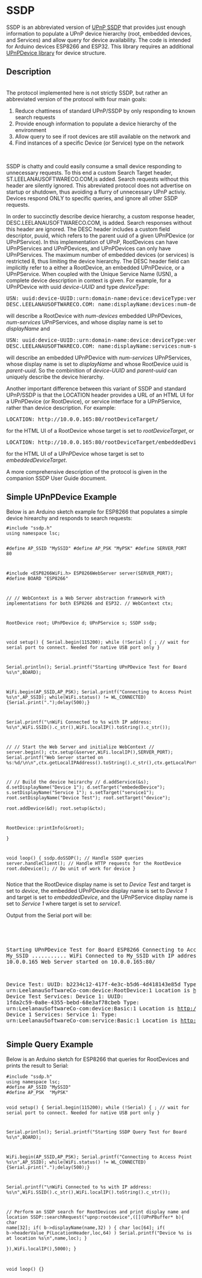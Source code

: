 # SSDP
SSDP is an abbreviated version of [UPnP SSDP](http://upnp.org/specs/arch/UPnP-arch-DeviceArchitecture-v1.1.pdf) that provides just enough information to populate a UPnP device hierarchy (root, embedded devices, and Services) and allow query for device availability. The code is intended for Arduino devices ESP8266 and ESP32. This library requires an additional [UPnPDevice library](https://github.com/dltoth/UPnPDevice/) for device structure. 
<h2>Description</h2>
<br>The protocol implemented here is not strictly SSDP, but rather an abbreviated version of the protocol with four main goals: 
<ol>
  <li> Reduce chattiness of standard UPnP/SSDP by only responding to known search requests</li> 
  <li>Provide enough information to populate a device hierarchy of the environment</li>
  <li>Allow query to see if root devices are still available on the network and</li>
  <li>Find instances of a specific Device (or Service) type on the network</li>
</ol>
<br>
<p>SSDP is chatty and could easily consume a small device responding to unnecessary requests. To this end a custom Search Target header, ST.LEELANAUSOFTWARECO.COM,is added. Search requests without this header are silently ignored. This abreviated protocol does not advertise on startup or shutdown, thus avoiding a flurry of unnecessary UPnP activiy. Devices respond ONLY to specific queries, and ignore all other SSDP requests.</p>
<p>In order to succinctly describe device hierarchy, a custom response header, DESC.LEELANAUSOFTWARECO.COM, is added. Search responses without this header are ignored. The DESC header includes a custom field descriptor, puuid, which refers to the parent uuid of a given UPnPDevice (or UPnPService). In this implementation of UPnP, RootDevices can have UPnPServices and UPnPDevices, and UPnPDevices can only have UPnPServices. The maximum number of embedded devices (or services) is restricted 8, thus limiting the device hierarchy. The DESC header field can implicitly refer to a either a RootDevice, an embedded UPnPDevice, or a UPnPService. When coupled with the Unique Service Name (USN), a complete device description in context is given. For example, for a UPnPDevice with uuid <i>device-UUID</i> and type <i>deviceType</i>:</P>
<pre>
USN: uuid:device-UUID::urn:domain-name:device:deviceType:ver
DESC.LEELANAUSOFTWARECO.COM: name:displayName:devices:num-devices:services:num-services
</pre>
<p>will describe a RootDevice with <i>num-devices</i> embedded UPnPDevices, <i>num-services</i> UPnPServices, and whose display name is set to <i>displayName</i> and</p>
<pre>
USN: uuid:device-UUID::urn:domain-name:device:deviceType:ver
DESC.LEELANAUSOFTWARECO.COM: name:displayName:services:num-services:puuid:parent-uuid
</pre>
<p>will describe an embedded UPnPDevice with <i>num-services</i> UPnPServices, whose display name is set to <i>displayName</i> and whose RootDevice uuid is <i>parent-uuid</i>. So the combinition of <i>device-UUID</i> and <i>parent-uuid</i> can uniquely describe the device hierarchy.</p>
<p>Another important difference between this variant of SSDP and standard UPnP/SSDP is that the LOCATION header provides a URL of an HTML UI for a UPnPDevice (or RootDevice), or service interface for a UPnPService, rather than device description. For example:</p>
<pre>
LOCATION: http://10.0.0.165:80/rootDeviceTarget/
</pre>
<p>for the HTML UI of a RootDevice whose target is set to <i>rootDeviceTarget</i>, or </p>
<pre>
LOCATION: http://10.0.0.165:80/rootDeviceTarget/embeddedDeviceTarget
</pre>
<p>for the HTML UI of a UPnPDevice whose target is set to <i>embeddedDeviceTarget</i>.</p>
<p>A more comprehensive description of the protocol is given in the companion SSDP User Guide document.</p>
<h2>Simple UPnPDevice Example</h2>
Below is an Arduino sketch example for ESP8266 that populates a simple device hirearchy and responds to search requests:<br>
<code><pre>
#include "ssdp.h"
using namespace lsc;

#define AP_SSID "MySSID"
#define AP_PSK  "MyPSK"
#define SERVER_PORT 80

#include <ESP8266WiFi.h>
ESP8266WebServer  server(SERVER_PORT);
#define           BOARD "ESP8266"

//
//   WebContext is a Web Server abstraction framework with implementations for both ESP8266 and ESP32.
//
WebContext       ctx;

RootDevice       root;
UPnPDevice       d;
UPnPService      s;
SSDP ssdp;

void setup() {
  Serial.begin(115200);
  while (!Serial) {
    ; // wait for serial port to connect. Needed for native USB port only
  }

  Serial.println();
  Serial.printf("Starting UPnPDevice Test for Board %s\n",BOARD);

  WiFi.begin(AP_SSID,AP_PSK);
  Serial.printf("Connecting to Access Point %s\n",AP_SSID);
  while(WiFi.status() != WL_CONNECTED) {Serial.print(".");delay(500);}

  Serial.printf("\nWiFi Connected to %s with IP address: %s\n",WiFi.SSID().c_str(),WiFi.localIP().toString().c_str());

//
//   Start the Web Server and initialize WebContext
//
  server.begin();
  ctx.setup(&server,WiFi.localIP(),SERVER_PORT);
  Serial.printf("Web Server started on %s:%d/\n\n",ctx.getLocalIPAddress().toString().c_str(),ctx.getLocalPort());
  
//
//   Build the device heirarchy
//
  d.addService(&s);
  d.setDisplayName("Device 1");
  d.setTarget("embededDevice");
  s.setDisplayName("Service 1");
  s.setTarget("service1");
  root.setDisplayName("Device Test");
  root.setTarget("device");  
  root.addDevice(&d);
  root.setup(&ctx);
  
  RootDevice::printInfo(&root);  
}

void loop() {
   ssdp.doSSDP();            // Handle SSDP queries
   server.handleClient();    // Handle HTTP requests for the RootDevice
   root.doDevice();          // Do unit of work for device
}
</pre></code>
<p>Notice that the RootDevice display name is set to <i>Device Test</i> and target is set to <i>device</i>, the embedded UPnPDevice display name is set to <i>Device 1</i> and target is set to <i>embeddedDevice</i>, and the UPnPService display name is set to <i>Service 1</i> where target is set to <i>service1</i>.</p>
<p>Output from the Serial port will be:</p><br>
<pre>

Starting UPnPDevice Test for Board ESP8266
Connecting to Access Point My_SSID
...........
WiFi Connected to My_SSID with IP address: 10.0.0.165
Web Server started on 10.0.0.165:80/

Device Test:
   UUID: b2234c12-417f-4e3c-b5d6-4d418143e85d
   Type: urn:LeelanauSoftwareCo-com:device:RootDevice:1
   Location is http://10.0.0.165:80/device
   Device Test Services:
Device 1:
   UUID: 1fda2c59-0a8e-4355-bebd-68e3af78cbeb
   Type: urn:LeelanauSoftwareCo-com:device:Basic:1
   Location is http://10.0.0.165:80/device/embededDevice
   Device 1 Services:
      Service 1:
         Type: urn:LeelanauSoftwareCo-com:service:Basic:1
         Location is http://10.0.0.165:80/device/embededDevice/service1
</pre>

<h2>Simple Query Example</h2>
<p>Below is an Arduino sketch for ESP8266 that queries for RootDevices and prints the result to Serial:</p>
<code><pre>
#include "ssdp.h"
using namespace lsc;
#define AP_SSID "MySSID"
#define AP_PSK  "MyPSK"

void setup() {
  Serial.begin(115200);
  while (!Serial) {
    ; // wait for serial port to connect. Needed for native USB port only
  }

  Serial.println();
  Serial.printf("Starting SSDP Query Test for Board %s\n",BOARD);

  WiFi.begin(AP_SSID,AP_PSK);
  Serial.printf("Connecting to Access Point %s\n",AP_SSID);
  while(WiFi.status() != WL_CONNECTED) {Serial.print(".");delay(500);}

  Serial.printf("\nWiFi Connected to %s with IP address: %s\n",WiFi.SSID().c_str(),WiFi.localIP().toString().c_str());
  
  // Perform an SSDP search for RootDevices and print display name and location
  SSDP::searchRequest("upnp:rootdevice",([](UPnPBuffer* b){
      char name[32];
      if( b->displayName(name,32) ) {
        char loc[64];
        if( b->headerValue_P(LocationHeader,loc,64) ) Serial.printf("Device %s is at location %s\n",name,loc);
        }  
      }),WiFi.localIP(),5000);
}

void loop() {}
</code></pre>
